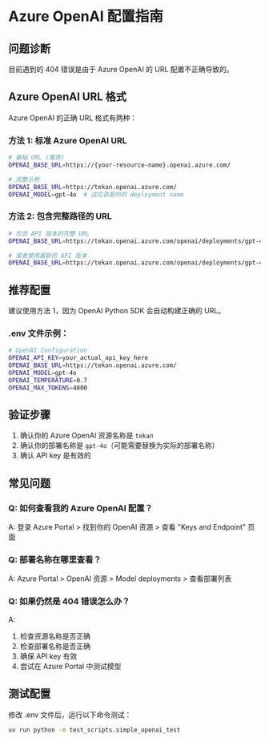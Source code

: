 # Azure OpenAI 配置指南

## 问题诊断

目前遇到的 404 错误是由于 Azure OpenAI 的 URL 配置不正确导致的。

## Azure OpenAI URL 格式

Azure OpenAI 的正确 URL 格式有两种：

### 方法 1: 标准 Azure OpenAI URL
```bash
# 基础 URL (推荐)
OPENAI_BASE_URL=https://{your-resource-name}.openai.azure.com/

# 完整示例
OPENAI_BASE_URL=https://tekan.openai.azure.com/
OPENAI_MODEL=gpt-4o  # 这应该是你的 deployment name
```

### 方法 2: 包含完整路径的 URL
```bash
# 包含 API 版本的完整 URL
OPENAI_BASE_URL=https://tekan.openai.azure.com/openai/deployments/gpt-4o/chat/completions?api-version=2024-02-15-preview

# 或者使用最新的 API 版本
OPENAI_BASE_URL=https://tekan.openai.azure.com/openai/deployments/gpt-4o/chat/completions?api-version=2024-06-01
```

## 推荐配置

建议使用方法 1，因为 OpenAI Python SDK 会自动构建正确的 URL。

### .env 文件示例：
```bash
# OpenAI Configuration
OPENAI_API_KEY=your_actual_api_key_here
OPENAI_BASE_URL=https://tekan.openai.azure.com/
OPENAI_MODEL=gpt-4o
OPENAI_TEMPERATURE=0.7
OPENAI_MAX_TOKENS=4000
```

## 验证步骤

1. 确认你的 Azure OpenAI 资源名称是 `tekan`
2. 确认你的部署名称是 `gpt-4o`（可能需要替换为实际的部署名称）
3. 确认 API key 是有效的

## 常见问题

### Q: 如何查看我的 Azure OpenAI 配置？
A: 登录 Azure Portal > 找到你的 OpenAI 资源 > 查看 "Keys and Endpoint" 页面

### Q: 部署名称在哪里查看？
A: Azure Portal > OpenAI 资源 > Model deployments > 查看部署列表

### Q: 如果仍然是 404 错误怎么办？
A: 
1. 检查资源名称是否正确
2. 检查部署名称是否正确  
3. 确保 API key 有效
4. 尝试在 Azure Portal 中测试模型

## 测试配置

修改 .env 文件后，运行以下命令测试：
```bash
uv run python -m test_scripts.simple_openai_test
``` 